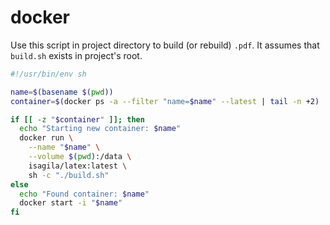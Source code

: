 # docker

Use this script in project directory to build (or rebuild) `.pdf`.
It assumes that `build.sh` exists in project's root.

```sh
#!/usr/bin/env sh

name=$(basename $(pwd))
container=$(docker ps -a --filter "name=$name" --latest | tail -n +2)

if [[ -z "$container" ]]; then
  echo "Starting new container: $name"
  docker run \
    --name "$name" \
    --volume $(pwd):/data \
    isagila/latex:latest \
    sh -c "./build.sh"
else
  echo "Found container: $name"
  docker start -i "$name"
fi
```
